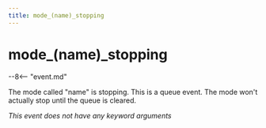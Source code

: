 ```yaml
---
title: mode_(name)_stopping
---
```


# mode_(name)_stopping


--8<-- "event.md"

The mode called "name" is stopping. This is a queue event. The mode
won't actually stop until the queue is cleared.

*This event does not have any keyword arguments*
